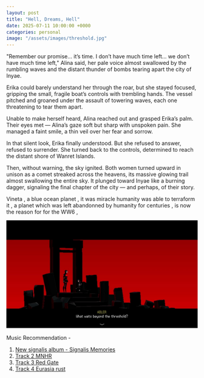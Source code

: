 ```yaml
---
layout: post
title: "Hell, Dreams, Hell"
date: 2025-07-11 10:00:00 +0000
categories: personal
image: "/assets/images/threshold.jpg"
---
```


"Remember our promise… it’s time. I don’t have much time left… we don’t have much time left," Alina said, her pale voice almost swallowed by the rumbling waves and the distant thunder of bombs tearing apart the city of Inyae.

Erika could barely understand her through the roar, but she stayed focused, gripping the small, fragile boat’s controls with trembling hands. The vessel pitched and groaned under the assault of towering waves, each one threatening to tear them apart.

Unable to make herself heard, Alina reached out and grasped Erika’s palm. Their eyes met — Alina’s gaze soft but sharp with unspoken pain. She managed a faint smile, a thin veil over her fear and sorrow.

In that silent look, Erika finally understood. But she refused to answer, refused to surrender. She turned back to the controls, determined to reach the distant shore of Wanret Islands.

Then, without warning, the sky ignited. Both women turned upward in unison as a comet streaked across the heavens, its massive glowing trail almost swallowing the entire sky. It plunged toward Inyae like a burning dagger, signaling the final chapter of the city — and perhaps, of their story.


Vineta , a blue ocean planet , it was miracle humanity was able to terraform it , a planet which was left abandonned by humanity for centuries , is now the reason for for the WW6 , 

![What awaits beyond the threshold](/assets/images/threshold.jpg "What awaits beyond the threshold")

Music Recommendation -  
1. [New signalis album - Signalis Memories ](https://youtu.be/axMffgvNQOs?si=DTcHGaFGxnJhLSaK)
2. [Track 2 MNHR](https://youtu.be/iZISFM0pM6Q?si=hB1fYB5lMlaTq2tX)
3. [Track 3 Red Gate](https://youtu.be/wzJnYxerWic?si=bQPr8ZeEZ1Qi9sfN)
4. [Track 4 Eurasia rust](https://youtu.be/Jio_0vQCAZU?si=qeL4qxt84k7gWXIR)
